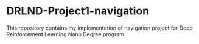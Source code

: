 # DRLND-Project1-navigation
This repository contains my implementation of navigation project for Deep Reinforcement Learning Nano Degree program.
